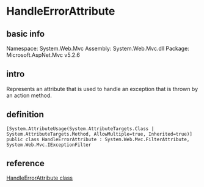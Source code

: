 # HandleErrorAttribute
## basic info
Namespace:
System.Web.Mvc
Assembly:
System.Web.Mvc.dll
Package:
Microsoft.AspNet.Mvc v5.2.6

## intro
Represents an attribute that is used to handle an exception that is thrown by an action method.

## definition
```
[System.AttributeUsage(System.AttributeTargets.Class | System.AttributeTargets.Method, AllowMultiple=true, Inherited=true)]
public class HandleErrorAttribute : System.Web.Mvc.FilterAttribute, System.Web.Mvc.IExceptionFilter
```

## reference
[HandleErrorAttribute class](https://learn.microsoft.com/en-us/dotnet/api/system.web.mvc.handleerrorattribute?view=aspnet-mvc-5.2)
